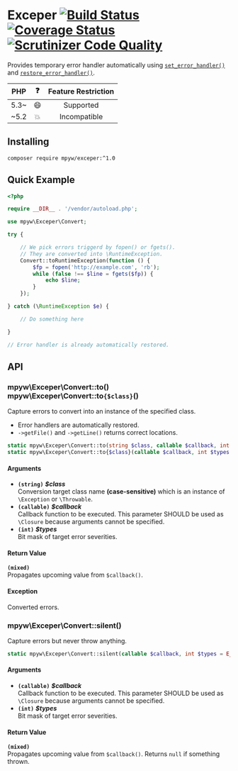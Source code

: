 # Exceper [![Build Status](https://travis-ci.org/mpyw/exceper.svg?branch=master)](https://travis-ci.org/mpyw/exceper) [![Coverage Status](https://coveralls.io/repos/github/mpyw/exceper/badge.svg?branch=master)](https://coveralls.io/github/mpyw/exceper?branch=master) [![Scrutinizer Code Quality](https://scrutinizer-ci.com/g/mpyw/exceper/badges/quality-score.png?b=master)](https://scrutinizer-ci.com/g/mpyw/exceper/?branch=master)

Provides temporary error handler automatically using [`set_error_handler()`] and [`restore_error_handler()`].

| PHP | :question: | Feature Restriction |
|:---:|:---:|:---:|
| 5.3~ | :smile: | Supported |
| ~5.2 | :boom: | Incompatible |

## Installing

```
composer require mpyw/exceper:^1.0
```

## Quick Example

```php
<?php

require __DIR__ . '/vendor/autoload.php';

use mpyw\Exceper\Convert;

try {

    // We pick errors triggerd by fopen() or fgets().
    // They are converted into \RuntimeException.
    Convert::toRuntimeException(function () {
        $fp = fopen('http://example.com', 'rb');
        while (false !== $line = fgets($fp)) {
            echo $line;
        }
    });

} catch (\RuntimeException $e) {

    // Do something here

}

// Error handler is already automatically restored.
```

## API

### mpyw\Exceper\Convert::to()<br>mpyw\Exceper\Convert::to`{$class}`()

Capture errors to convert into an instance of the specified class.  

- Error handlers are automatically restored.
- `->getFile()` and `->getLine()` returns correct locations.

```php
static mpyw\Exceper\Convert::to(string $class, callable $callback, int $types = E_ALL | E_STRICT): mixed
static mpyw\Exceper\Convert::to{$class}(callable $callback, int $types = E_ALL | E_STRICT): mixed
```

#### Arguments

- **`(string)`** __*$class*__<br /> Conversion target class name **(case-sensitive)** which is an instance of `\Exception` or `\Throwable`.
- **`(callable)`** __*$callback*__<br /> Callback function to be executed. This parameter SHOULD be used as `\Closure` because arguments cannot be specified.
- **`(int)`** __*$types*__<br /> Bit mask of target error severities.

#### Return Value

**`(mixed)`**<br />Propagates upcoming value from `$callback()`.

#### Exception

Converted errors.

### mpyw\Exceper\Convert::silent()

Capture errors but never throw anything.

```php
static mpyw\Exceper\Convert::silent(callable $callback, int $types = E_ALL | E_STRICT): mixed
```

#### Arguments

- **`(callable)`** __*$callback*__<br /> Callback function to be executed. This parameter SHOULD be used as `\Closure` because arguments cannot be specified.
- **`(int)`** __*$types*__<br /> Bit mask of target error severities.

#### Return Value

**`(mixed)`**<br />Propagates upcoming value from `$callback()`. Returns `null` if something thrown.

[`set_error_handler()`]: http://www.php.net/manual/function.set-error-handler.php
[`restore_error_handler()`]: http://www.php.net/manual/function.restore-error-handler.php
